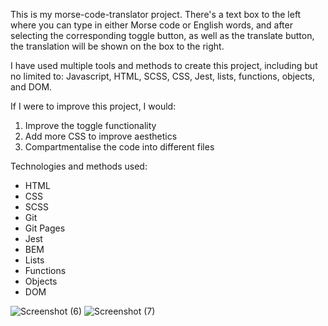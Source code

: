 This is my morse-code-translator project. There's a text box to the left where you can type in either Morse code or English words, and after selecting the corresponding toggle button, as well as the translate button, the translation will be shown on the box to the right.

I have used multiple tools and methods to create this project, including but no limited to: Javascript, HTML, SCSS, CSS, Jest, lists, functions, objects, and DOM.

If I were to improve this project, I would:
1. Improve the toggle functionality
2. Add more CSS to improve aesthetics
3. Compartmentalise the code into different files

Technologies and methods used: 
- HTML
- CSS
- SCSS
- Git
- Git Pages
- Jest
- BEM
- Lists
- Functions
- Objects
- DOM


![Screenshot (6)](https://user-images.githubusercontent.com/98832011/203291916-a21caab7-7621-455f-8692-56e15414d39f.png)
![Screenshot (7)](https://user-images.githubusercontent.com/98832011/203291942-01b3b12b-8599-459a-917b-d9c7c3f7616d.png)
